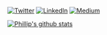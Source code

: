 <p><a href="https://twitter.com/Phillip_Ug" target="_blank"><img alt="Twitter" src="https://img.shields.io/badge/twitter-%231DA1F2.svg?&style=for-the-badge&logo=twitter&logoColor=white" /></a> <a href="https://www.linkedin.com/in/phillip-musiime" target="_blank"><img alt="LinkedIn" src="https://img.shields.io/badge/linkedin-%230077B5.svg?&style=for-the-badge&logo=linkedin&logoColor=white" /></a> <a href="https://medium.com/@phillipmusiime" target="_blank"><img alt="Medium" src="https://img.shields.io/badge/medium-%2312100E.svg?&style=for-the-badge&logo=medium&logoColor=white" /></a>
</p>                                                       

[![Phillip's github stats](https://github-readme-stats.vercel.app/api?username=phillipug&count_private=true&show_icons=true&theme=dark&include_all_commits=true)](https://github.com/anuraghazra/github-readme-stats)
